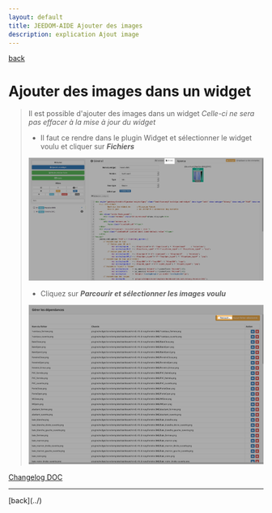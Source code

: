 ```yaml
---
layout: default
title: JEEDOM-AIDE Ajouter des images
description: explication Ajout image
---
```

[back](../)
# Ajouter des images dans un widget
<blockquote>
    Il est possible d'ajouter des images dans un widget <i>Celle-ci ne sera pas effacer à la mise à jour du widget</i>
    <ul>
        <li>Il faut ce rendre dans le plugin Widget et sélectionner le widget voulu et cliquer sur <i><b>Fichiers</b></i></li>
    </ul>
    <p><img src="../img/AIDE_ADD_IMG_1.png" alt="IMG 1" /></p>
    <ul>
        <li>Cliquez sur <i><b>Parcourir et sélectionner les images voulu</b></i></li>
    </ul>
    <p><img src="../img/AIDE_ADD_IMG_2.png" alt="IMG 2" /></p>   
</blockquote>

<dl>
    <a href="https://github.com/JEALG/JEEDOM-Widget_JAG-doc/commits/master">Changelog DOC</a>
</dl>
<hr />
[back](../)
